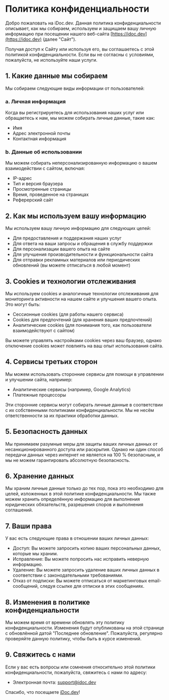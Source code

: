 # Политика конфиденциальности

Добро пожаловать на iDoc.dev. Данная политика конфиденциальности описывает, как мы собираем, используем и защищаем вашу личную информацию при посещении нашего веб-сайта [https://idoc.dev](https://idoc.dev) (далее "Сайт").

Получая доступ к Сайту или используя его, вы соглашаетесь с этой политикой конфиденциальности. Если вы не согласны с условиями, пожалуйста, не используйте наши услуги.

## 1. Какие данные мы собираем

Мы собираем следующие виды информации от пользователей:

### a. Личная информация
Когда вы регистрируетесь для использования наших услуг или обращаетесь к нам, мы можем собирать личные данные, такие как:
- Имя
- Адрес электронной почты
- Контактная информация

### b. Данные об использовании
Мы можем собирать неперсонализированную информацию о вашем взаимодействии с сайтом, включая:
- IP-адрес
- Тип и версия браузера
- Просмотренные страницы
- Время, проведенное на страницах
- Реферерский сайт

## 2. Как мы используем вашу информацию

Мы используем вашу личную информацию для следующих целей:
- Для предоставления и поддержания наших услуг
- Для ответа на ваши запросы и обращения в службу поддержки
- Для персонализации вашего опыта на сайте
- Для улучшения производительности и функциональности сайта
- Для отправки рекламных материалов или периодических обновлений (вы можете отписаться в любой момент)

## 3. Cookies и технологии отслеживания

Мы используем cookies и аналогичные технологии отслеживания для мониторинга активности на нашем сайте и улучшения вашего опыта. Это могут быть:
- Сессионные cookies (для работы нашего сервиса)
- Cookies для предпочтений (для хранения ваших предпочтений)
- Аналитические cookies (для понимания того, как пользователи взаимодействуют с сайтом)

Вы можете управлять настройками cookies через ваш браузер, однако отключение cookies может повлиять на ваш опыт использования сайта.

## 4. Сервисы третьих сторон

Мы можем использовать сторонние сервисы для помощи в управлении и улучшении сайта, например:
- Аналитические сервисы (например, Google Analytics)
- Платежные процессоры

Эти сторонние сервисы могут собирать личные данные в соответствии с их собственными политиками конфиденциальности. Мы не несём ответственности за их практики обработки данных.

## 5. Безопасность данных

Мы принимаем разумные меры для защиты ваших личных данных от несанкционированного доступа или раскрытия. Однако ни один способ передачи данных через интернет не является на 100 % безопасным, и мы не можем гарантировать абсолютную безопасность.

## 6. Хранение данных

Мы храним личные данные только до тех пор, пока это необходимо для целей, изложенных в этой политике конфиденциальности. Мы также можем хранить определённую информацию для выполнения юридических обязательств, разрешения споров и выполнения соглашений.

## 7. Ваши права

У вас есть следующие права в отношении ваших личных данных:
- Доступ: Вы можете запросить копию ваших персональных данных, которые мы храним.
- Исправление: Вы можете попросить нас исправить неверную информацию.
- Удаление: Вы можете запросить удаление ваших личных данных в соответствии с законодательными требованиями.
- Отказ от подписки: Вы можете отписаться от маркетинговых email-сообщений, следуя ссылке для отписки в этих сообщениях.

## 8. Изменения в политике конфиденциальности

Мы можем время от времени обновлять эту политику конфиденциальности. Изменения будут опубликованы на этой странице с обновлённой датой "Последнее обновление". Пожалуйста, регулярно проверяйте данную политику, чтобы быть в курсе изменений.

## 9. Свяжитесь с нами

Если у вас есть вопросы или сомнения относительно этой политики конфиденциальности, пожалуйста, свяжитесь с нами по адресу:
- Электронная почта: [support@idoc.dev](mailto:support@idoc.dev)

Спасибо, что посещаете [iDoc.dev](https://idoc.dev/ru/)!
